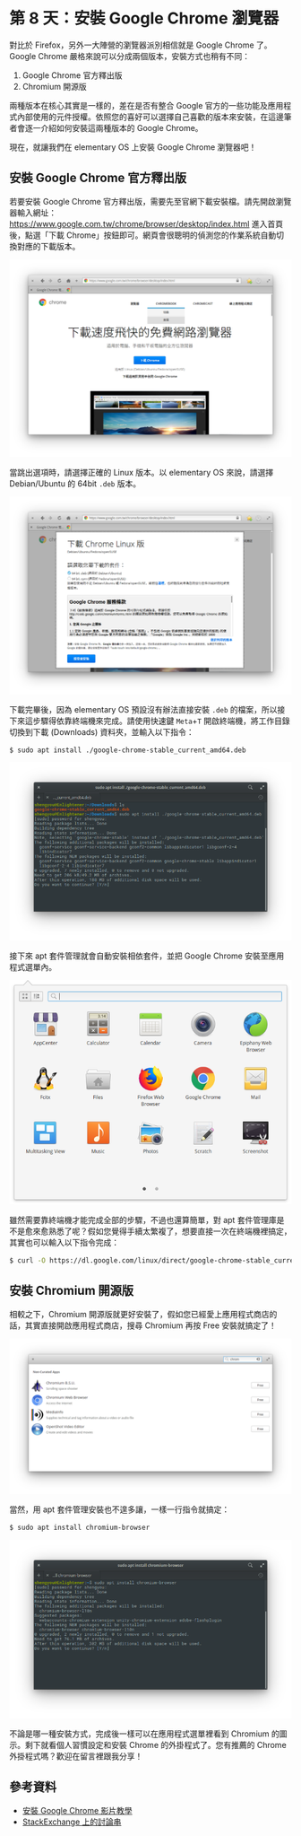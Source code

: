 # 第 8 天：安裝 Google Chrome 瀏覽器

對比於 Firefox，另外一大陣營的瀏覽器派別相信就是 Google Chrome 了。Google Chrome 嚴格來說可以分成兩個版本，安裝方式也稍有不同：

1. Google Chrome 官方釋出版
2. Chromium 開源版

兩種版本在核心其實是一樣的，差在是否有整合 Google 官方的一些功能及應用程式內部使用的元件授權。依照您的喜好可以選擇自己喜歡的版本來安裝，在這邊筆者會逐一介紹如何安裝這兩種版本的 Google Chrome。

現在，就讓我們在 elementary OS 上安裝 Google Chrome 瀏覽器吧！

## 安裝 Google Chrome 官方釋出版

若要安裝 Google Chrome 官方釋出版，需要先至官網下載安裝檔。請先開啟瀏覽器輸入網址：https://www.google.com.tw/chrome/browser/desktop/index.html 進入首頁後，點選「下載 Chrome」按鈕即可。網頁會很聰明的偵測您的作業系統自動切換對應的下載版本。

![](assets/day-8/chrome-download.png)

當跳出選項時，請選擇正確的 Linux 版本。以 elementary OS 來說，請選擇 Debian/Ubuntu 的 64bit `.deb` 版本。

![](assets/day-8/chrome-chose-version.png)

下載完畢後，因為 elementary OS 預設沒有辦法直接安裝 `.deb` 的檔案，所以接下來這步驟得依靠終端機來完成。請使用快速鍵 `Meta`+`T` 開啟終端機，將工作目錄切換到下載 (Downloads) 資料夾，並輸入以下指令：

```bash
$ sudo apt install ./google-chrome-stable_current_amd64.deb
```

![](assets/day-8/chrome-apt-install.png)

接下來 apt 套件管理就會自動安裝相依套件，並把 Google Chrome 安裝至應用程式選單內。

![](assets/day-8/applications-chrome.png)

雖然需要靠終端機才能完成全部的步驟，不過也還算簡單，對 apt 套件管理庫是不是愈來愈熟悉了呢？假如您覺得手續太繁複了，想要直接一次在終端機裡搞定，其實也可以輸入以下指令完成：

```bash
$ curl -O https://dl.google.com/linux/direct/google-chrome-stable_current_amd64.deb && sudo apt install ./google-chrome-stable_current_amd64.deb
```

## 安裝 Chromium 開源版

相較之下，Chromium 開源版就更好安裝了，假如您已經愛上應用程式商店的話，其實直接開啟應用程式商店，搜尋 Chromium 再按 Free 安裝就搞定了！

![](assets/day-8/chromium-browser-app-center.png)

當然，用 apt 套件管理安裝也不遑多讓，一樣一行指令就搞定：

```bash
$ sudo apt install chromium-browser
```

![](assets/day-8/chromium-browser-apt-install.png)

不論是哪一種安裝方式，完成後一樣可以在應用程式選單裡看到 Chromium 的圖示。剩下就看個人習慣設定和安裝 Chrome 的外掛程式了。您有推薦的 Chrome 外掛程式嗎？歡迎在留言裡跟我分享！

## 參考資料

* [安裝 Google Chrome 影片教學](https://www.youtube.com/watch?v=T3yovzJXn-Y)
* [StackExchange 上的討論串](https://elementaryos.stackexchange.com/questions/7934/how-to-install-google-chrome)
